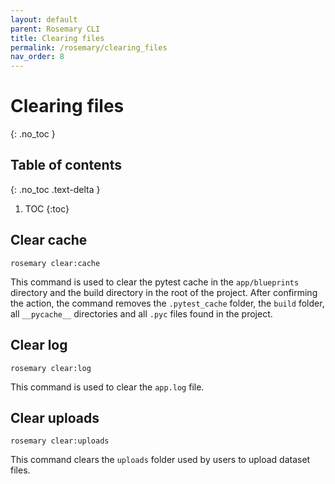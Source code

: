 ```yaml
---
layout: default
parent: Rosemary CLI
title: Clearing files
permalink: /rosemary/clearing_files
nav_order: 8
---
```


# Clearing files
{: .no_toc }

## Table of contents
{: .no_toc .text-delta }

1. TOC
{:toc}

## Clear cache

```
rosemary clear:cache
```

This command is used to clear the pytest cache in the `app/blueprints` directory and the build directory in the root of the project. After confirming the action, the command removes the `.pytest_cache` folder, the `build` folder, all `__pycache__` directories and all `.pyc` files found in the project.


## Clear log

```
rosemary clear:log
```

This command is used to clear the `app.log` file.

## Clear uploads

```
rosemary clear:uploads
```

This command clears the `uploads` folder used by users to upload dataset files. 